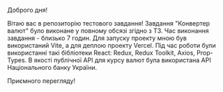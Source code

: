 Доброго дня!

Вітаю вас в репозиторію тестового завдання! Завдання "Конвертер валют" було виконане у повному обсязі згідно з ТЗ. Час виконання завдання - близько 7 годин. Для запуску проекту мною був використаний Vite, а для деплою проекту Vercel. Під час роботи були використанні такі бібліотеки React: Redux, Redux Toolkit, Axios, Prop-Types. В якості публічної API для курсу валют була використана API Національного банку України.

Приємного перегляду!
